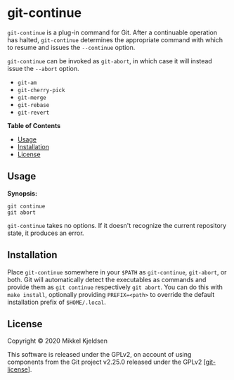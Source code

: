 # git-continue

`git-continue` is a plug-in command for Git. After a continuable operation has
halted, `git-continue` determines the appropriate command with which to resume
and issues the `--continue` option.

`git-continue` can be invoked as `git-abort`, in which case it will instead
issue the `--abort` option.

- `git-am`
- `git-cherry-pick`
- `git-merge`
- `git-rebase`
- `git-revert`

**Table of Contents**

* [Usage](#usage)
* [Installation](#installation)
* [License](#license)

## Usage

**Synopsis:**

    git continue
    git abort

`git-continue` takes no options. If it doesn't recognize the current repository
state, it produces an error.

## Installation

Place `git-continue` somewhere in your `$PATH` as `git-continue`, `git-abort`,
or both. Git will automatically detect the executables as commands and provide
them as `git continue` respectively `git abort`. You can do this with `make
install`, optionally providing `PREFIX=<path>` to override the default
installation prefix of `$HOME/.local`.

## License

Copyright &copy; 2020 Mikkel Kjeldsen

This software is released under the GPLv2, on account of using components from
the Git project v2.25.0 released under the GPLv2 [[git-license]].

[git-license]: https://git.kernel.org/pub/scm/git/git.git/ "Official Git project repository"
